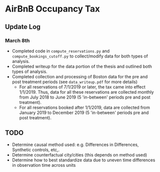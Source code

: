 # AirBnB Occupancy Tax

## Update Log
### March 8th
- Completed code in `compute_reservations.py` and `compute_bookings_cutoff.py` to collect/modify data for both types of analysis.
- Completed writeup for the data portion of the thesis and outlined both types of analysis.
- Completed collection and processing of Boston data for the pre and post treatment periods (see `data_writeup.pdf` for more details)
    - For all reservations of 7/1/2019 or later, the tax came into effect 1/1/2019. Thus, data for all these reservations are collected monthly from July 2018 to June 2019 (5 'in-between' periods pre and post treatment).
    - For all reservations booked after 1/1/2019, data are collected from January 2019 to December 2019 (5 'in-between' periods pre and post treatment).

## TODO
- Determine causal method used: e.g. Differences in Differences, Synthetic controls, etc,.
- Determine counterfactual city/cities (this depends on method used)
- Determine how to best standardize data due to uneven time differences in observation time across units 
